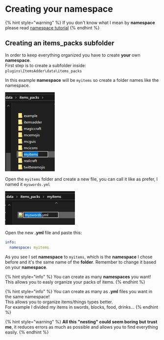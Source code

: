 # Creating your namespace

{% hint style="warning" %}
If you don't know what I mean by **namespace** please read [namespace tutorial](basic-concepts/namespace.md)
{% endhint %}

## Creating an items\_packs subfolder

In order to keep everything organized you have to create **your** own **namespace**.   
First step is to create a subfolder inside: `plugins\ItemsAdder\data\items_packs`

In this example **namespace** will be `myitems` so create a folder names like the namespace.

![](../../../.gitbook/assets/image%20%289%29.png)

Open the `myitems` folder and create a new file, you can call it like as prefer, I named it `myswords.yml`

![](../../../.gitbook/assets/image%20%2811%29.png)

Open the new **.yml** file and paste this:

```yaml
info:
  namespace: myitems
```

As you see I set **namespace** to `myitems`, which is the **namespace** I chose before and it's the same name of the **folder**. Remember to change it based on your **namespace**.

{% hint style="info" %}
You can create as many **namespaces** you want! This allows you to easly organize your packs of items.
{% endhint %}

{% hint style="info" %}
You can create as many as **.yml** files you want in the same namespace!  
This allows you to organize items/things types better.  
For example I divided my items in swords, blocks, food, drinks...
{% endhint %}

{% hint style="warning" %}
**All this "nesting" could seem boring** **but** **trust me**, it reduces errors as much as possible and allows you to find everything easily.
{% endhint %}

